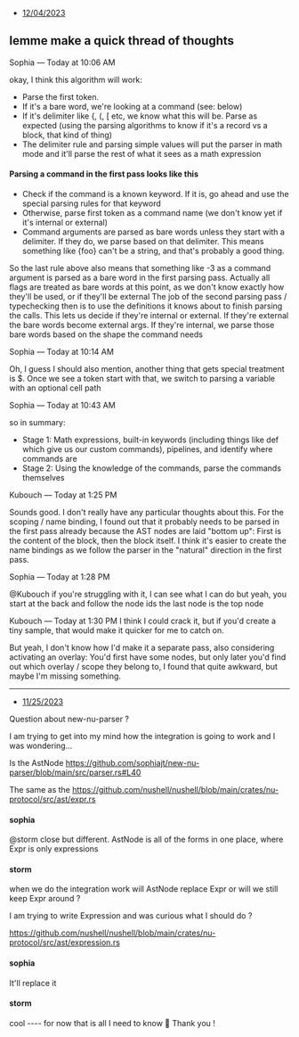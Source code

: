 
* [12/04/2023](https://discord.com/channels/601130461678272522/1181295282940547173/1181295360858140794)

## lemme make a quick thread of thoughts

Sophia — Today at 10:06 AM

okay, I think this algorithm will work:
* Parse the first token.
* If it's a bare word, we're looking at a command (see: below)
* If it's delimiter like {, (, [ etc, we know what this will be. Parse as expected (using the parsing algorithms to know if it's a record vs a block, that kind of thing)
* The delimiter rule and parsing simple values will put the parser in math mode and it'll parse the rest of what it sees as a math expression

#### Parsing a command in the first pass looks like this

* Check if the command is a known keyword. If it is, go ahead and use the special parsing rules for that keyword
* Otherwise, parse first token as a command name (we don't know yet if it's internal or external)
* Command arguments are parsed as bare words unless they start with a delimiter. If they do, we parse based on that delimiter. This means something like {foo} can't be a string, and that's probably a good thing.

So the last rule above also means that something like -3 as a command argument is parsed as a bare word in the first parsing pass. Actually all flags are treated as bare words at this point, as we don't know exactly how they'll be used, or if they'll be external
The job of the second parsing pass / typechecking then is to use the definitions it knows about to finish parsing the calls. This lets us decide if they're internal or external. If they're external the bare words become external args.
If they're internal, we parse those bare words based on the shape the command needs

Sophia — Today at 10:14 AM

Oh, I guess I should also mention, another thing that gets special treatment is $. Once we see a token start with that, we switch to parsing a variable with an optional cell path

Sophia — Today at 10:43 AM

so in summary:

* Stage 1: Math expressions, built-in keywords (including things like def which give us our custom commands), pipelines, and identify where commands are
* Stage 2: Using the knowledge of the commands, parse the commands themselves

Kubouch — Today at 1:25 PM

Sounds good. I don't really have any particular thoughts about this.
For the scoping / name binding, I found out that it probably needs to be parsed in the first pass already because the AST nodes are laid "bottom up": First is the content of the block, then the block itself. I think it's easier to create the name bindings as we follow the parser in the "natural" direction in the first pass.

Sophia — Today at 1:28 PM

@Kubouch if you're struggling with it, I can see what I can do
but yeah, you start at the back and follow the node ids
the last node is the top node

Kubouch — Today at 1:30 PM
I think I could crack it, but if you'd create a tiny sample, that would make it quicker for me to catch on.

But yeah, I don't know how I'd make it a separate pass, also considering activating an overlay: You'd first have some nodes, but only later you'd find out which overlay / scope they belong to, I found that quite awkward, but maybe I'm missing something.

---

* [11/25/2023](https://discord.com/channels/601130461678272522/683070703716925568/1178085955215831111)

Question about new-nu-parser ?

I am trying to get into my mind how the integration is going to work and I was wondering...

Is the AstNode https://github.com/sophiajt/new-nu-parser/blob/main/src/parser.rs#L40

The same as the https://github.com/nushell/nushell/blob/main/crates/nu-protocol/src/ast/expr.rs

#### sophia

@storm close but different. AstNode is all of the forms in one place, where Expr is only expressions

#### storm

when we do the integration work will AstNode replace Expr or will we still keep Expr around ?

I am trying to write Expression and was curious what I should do ?

https://github.com/nushell/nushell/blob/main/crates/nu-protocol/src/ast/expression.rs

#### sophia
It'll replace it

#### storm
cool ---- for now that is all I need to know 🙂  Thank you !
